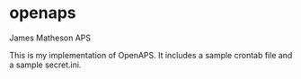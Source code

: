 # openaps
James Matheson APS

This is my implementation of OpenAPS. It includes a sample crontab file and a sample secret.ini.
